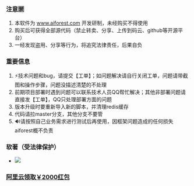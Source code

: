### 注意🈲
1. 本软件为 www.aiforest.com 开发研制，未经购买不得使用
1. 购买后可获得全部源代码（禁止转卖、分享、上传到码云、github等开源平台）
1. 一经发现盗用、分享等行为，将追究法律责任，后果自负

### 重要信息
1. ⚡技术问题和bug，请提交【工单】；如问题解决请自行关闭工单，问题请带截图和操作步骤，问题没描述清楚的不处理
1. 前期项目部署时遇到问题可以联系技术人员QQ帮忙解决；其他非部署问题请直接发【工单】，QQ只处理部署方面的问题
2. 版本升级时要重新导入新的脚本，并清理redis缓存
3. 代码请拉master分支，其他分支不要管
3. 🔊请按照自己业务需求进行测试后再使用，因框架问题造成的任何损失aiforest概不负责

### 软著（受法律保护）
* ![](https://aiforest-blog.oss-cn-zhangjiakou.aliyuncs.com/%E8%BD%AF%E8%91%97.jpg)

### [阿里云领取￥2000红包](https://promotion.aliyun.com/ntms/yunparter/invite.html?userCode=ktp7i3ac)

